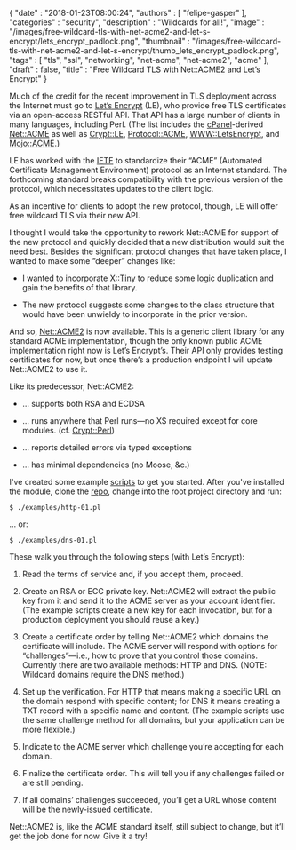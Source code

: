 {
   "date" : "2018-01-23T08:00:24",
   "authors" : [
      "felipe-gasper"
   ],
   "categories" : "security",
   "description" : "Wildcards for all!",
   "image" : "/images/free-wildcard-tls-with-net-acme2-and-let-s-encrypt/lets_encrypt_padlock.png",
   "thumbnail" : "/images/free-wildcard-tls-with-net-acme2-and-let-s-encrypt/thumb_lets_encrypt_padlock.png",
   "tags" : [
      "tls",
      "ssl",
      "networking",
      "net-acme",
      "net-acme2",
      "acme"
   ],
   "draft" : false,
   "title" : "Free Wildcard TLS with Net::ACME2 and Let’s Encrypt"
}

Much of the credit for the recent improvement in TLS deployment across
the Internet must go to [Let’s Encrypt](http://letsencrypt.org) (LE),
who provide free TLS certificates via an open-access RESTful API. That
API has a large number of clients in many languages, including Perl.
(The list includes the [cPanel](http://cpanel.com)-derived
[Net::ACME](https://metacpan.org/pod/Net::ACME)
as well as [Crypt::LE](https://metacpan.org/pod/Crypt::LE),
[Protocol::ACME](https://metacpan.org/pod/Protocol::ACME),
[WWW::LetsEncrypt](https://metacpan.org/pod/WWW::LetsEncrypt), and
[Mojo::ACME](https://metacpan.org/pod/Mojo::ACME).)

LE has worked with the [IETF](http://ietf.org) to standardize their
“ACME” (Automated Certificate Management Environment) protocol as an
Internet standard. The forthcoming standard breaks compatibility with the
previous version of the protocol, which necessitates updates to the client
logic.

As an incentive for clients to adopt the new protocol, though, LE will
offer free wildcard TLS via their new API.

I thought I would take the opportunity to rework Net::ACME for support of
the new protocol and quickly decided that a new distribution would suit
the need best. Besides the significant protocol changes that have taken
place, I wanted to make some “deeper” changes like:

* I wanted to incorporate [X::Tiny](https://metacpan.org/pod/X::Tiny)
to reduce some logic duplication and gain the benefits of that library.

* The new protocol suggests some changes to the class structure that
would have been unwieldy to incorporate in the prior version.

And so, [Net::ACME2](https://metacpan.org/pod/Net::ACME2) is now available.
This is a generic client library for any standard ACME implementation,
though the only known public ACME implementation right now is
Let’s Encrypt’s. Their API only provides testing certificates for now,
but once there’s a production endpoint I will update Net::ACME2 to use it.

Like its predecessor, Net::ACME2:

* … supports both RSA and ECDSA

* … runs anywhere that Perl runs—no XS required except for core
modules. (cf. [Crypt::Perl](https://metacpan.org/pod/Crypt::Perl))

* … reports detailed errors via typed exceptions

* … has minimal dependencies (no Moose, &c.)

I've created some example [scripts](https://github.com/FGasper/p5-Net-ACME2/tree/master/examples) to get you started. After you've installed the module, clone the [repo](https://github.com/FGasper/p5-Net-ACME2), change into the root project directory and run:

    $ ./examples/http-01.pl

… or:

    $ ./examples/dns-01.pl

These walk you through the following steps (with Let’s Encrypt):

1. Read the terms of service and, if you accept them, proceed.

2. Create an RSA or ECC private key. Net::ACME2 will extract the public
key from it and send it to the ACME server as your account identifier.
(The example scripts create a new key for each invocation, but for a
production deployment you should reuse a key.)

3. Create a certificate order by telling Net::ACME2 which domains the
certificate will include. The ACME server will respond with options for
“challenges”—i.e., how to prove that you control those domains. Currently
there are two available methods: HTTP and DNS. (NOTE: Wildcard domains
require the DNS method.)

4. Set up the verification. For HTTP that means making a specific
URL on the domain respond with specific content; for DNS it means creating
a TXT record with a specific name and content. (The example scripts use
the same challenge method for all domains, but your application can be
more flexible.)

5. Indicate to the ACME server which challenge you’re accepting for each
domain.

6. Finalize the certificate order. This will tell you if any challenges
failed or are still pending.

7. If all domains’ challenges succeeded, you’ll get a URL whose content
will be the newly-issued certificate.

Net::ACME2 is, like the ACME standard itself, still subject to
change, but it’ll get the job done for now. Give it a try!
